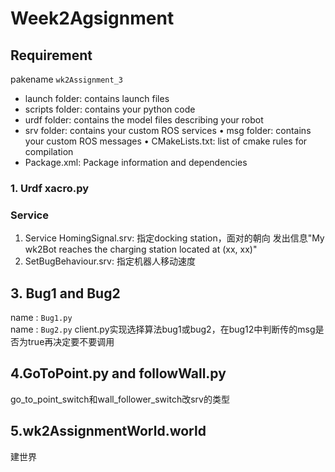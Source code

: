 # Week2Agsignment
## Requirement  
pakename `wk2Assignment_3`
*  launch folder: contains launch files
*  scripts folder: contains your python code
* urdf folder: contains the model files describing your robot
* srv folder: contains your custom ROS services • msg folder: contains your custom ROS messages • CMakeLists.txt: list of cmake rules for compilation
* Package.xml: Package information and dependencies
### 1. Urdf xacro.py  
### Service
1.  Service HomingSignal.srv: 指定docking station，面对的朝向 发出信息"My wk2Bot reaches the charging station located at (xx, xx)"   
2.  SetBugBehaviour.srv: 指定机器人移动速度  
## 3. Bug1 and Bug2  
name : `Bug1.py`  
name : `Bug2.py` 
client.py实现选择算法bug1或bug2，在bug12中判断传的msg是否为true再决定要不要调用  
##  4.GoToPoint.py and followWall.py
go_to_point_switch和wall_follower_switch改srv的类型  
## 5.wk2AssignmentWorld.world
建世界

